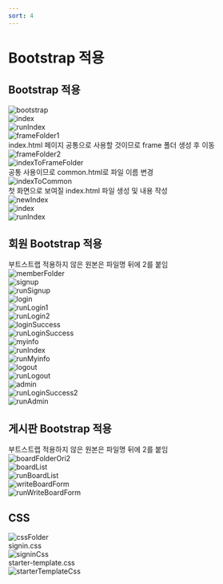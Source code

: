 ```yaml
---
sort: 4
---
```

# Bootstrap 적용

## Bootstrap 적용
![bootstrap](https://user-images.githubusercontent.com/39661858/110450149-473e8a80-8106-11eb-8a02-c88c3c36b8da.png)  
![index](https://user-images.githubusercontent.com/39661858/110450153-486fb780-8106-11eb-9611-177309c8d616.png)  
![runIndex](https://user-images.githubusercontent.com/39661858/110450159-4a397b00-8106-11eb-8641-53c4c8b7656e.png)  
![frameFolder1](https://user-images.githubusercontent.com/39661858/110450168-4c033e80-8106-11eb-8b2a-0d0e5b722f88.png)  
index.html 페이지 공통으로 사용할 것이므로 frame 폴더 생성 후 이동  
![frameFolder2](https://user-images.githubusercontent.com/39661858/110450172-4d346b80-8106-11eb-8c7f-18966800c3bf.png)  
![indexToFrameFolder](https://user-images.githubusercontent.com/39661858/110450198-51608900-8106-11eb-8791-239eadd66028.png)  
공통 사용이므로 common.html로 파일 이름 변경  
![indexToCommon](https://user-images.githubusercontent.com/39661858/110450205-5291b600-8106-11eb-998a-ce4c50fd745e.png)  
첫 화면으로 보여질 index.html 파일 생성 및 내용 작성  
![newIndex](https://user-images.githubusercontent.com/39661858/110450211-545b7980-8106-11eb-83ec-f934fea5d862.png)  
![index](https://user-images.githubusercontent.com/39661858/110450221-57566a00-8106-11eb-8b6f-03433463a4b7.png)  
![runIndex](https://user-images.githubusercontent.com/39661858/110450245-5de4e180-8106-11eb-83e4-7102b7feee68.png)  

## 회원 Bootstrap 적용
부트스트랩 적용하지 않은 원본은 파일명 뒤에 2를 붙임  
![memberFolder](https://user-images.githubusercontent.com/39661858/110450446-8d93e980-8106-11eb-9e4e-24f7ddc0ae0c.png)  
![signup](https://user-images.githubusercontent.com/39661858/110450416-853bae80-8106-11eb-990b-45172928070b.png)  
![runSignup](https://user-images.githubusercontent.com/39661858/110450421-866cdb80-8106-11eb-8c38-df557131d684.png)  
![login](https://user-images.githubusercontent.com/39661858/110450425-879e0880-8106-11eb-9984-e0d886e1ba2f.png)  
![runLogin1](https://user-images.githubusercontent.com/39661858/110450432-88cf3580-8106-11eb-8407-b412a8886549.png)  
![runLogin2](https://user-images.githubusercontent.com/39661858/110450434-8967cc00-8106-11eb-89bc-60d9188efce1.png)  
![loginSuccess](https://user-images.githubusercontent.com/39661858/110450460-8ec51680-8106-11eb-9b9d-ee5c73c61cdd.png)  
![runLoginSuccess](https://user-images.githubusercontent.com/39661858/110450486-971d5180-8106-11eb-901b-4300631d7259.png)  
![myinfo](https://user-images.githubusercontent.com/39661858/110450492-984e7e80-8106-11eb-8d0d-f1cf32dc4525.png)  
![runIndex](https://user-images.githubusercontent.com/39661858/110450503-9ab0d880-8106-11eb-9a38-752401a3c8bc.png)  
![runMyinfo](https://user-images.githubusercontent.com/39661858/110450507-9be20580-8106-11eb-9c2d-f814400f69af.png)  
![logout](https://user-images.githubusercontent.com/39661858/110450515-9dabc900-8106-11eb-8a90-498a40b76459.png)  
![runLogout](https://user-images.githubusercontent.com/39661858/110450522-9edcf600-8106-11eb-8915-47ce09e55335.png)  
![admin](https://user-images.githubusercontent.com/39661858/110450527-a00e2300-8106-11eb-8ce9-e6b72c4a3176.png)  
![runLoginSuccess2](https://user-images.githubusercontent.com/39661858/110450533-a1d7e680-8106-11eb-93f6-8172af3cb5d9.png)  
![runAdmin](https://user-images.githubusercontent.com/39661858/110450538-a3091380-8106-11eb-8d03-684d06bdb781.png)  

## 게시판 Bootstrap 적용
부트스트랩 적용하지 않은 원본은 파일명 뒤에 2를 붙임  
![boardFolderOri2](https://user-images.githubusercontent.com/39661858/110450718-d0ee5800-8106-11eb-8e83-a6f1d5a1b20f.png)  
![boardList](https://user-images.githubusercontent.com/39661858/110450724-d21f8500-8106-11eb-8e67-b4fbeaf6c4c4.png)  
![runBoardList](https://user-images.githubusercontent.com/39661858/110450730-d2b81b80-8106-11eb-966b-0289c618e41c.png)  
![writeBoardForm](https://user-images.githubusercontent.com/39661858/110450737-d481df00-8106-11eb-8b5f-7af8c7f008dd.png)  
![runWriteBoardForm](https://user-images.githubusercontent.com/39661858/110450739-d5b30c00-8106-11eb-87f4-bc33e82da1b0.png)  

## CSS
![cssFolder](https://user-images.githubusercontent.com/39661858/110450759-d9df2980-8106-11eb-900c-17a66c88394a.png)  
signin.css  
![signinCss](https://user-images.githubusercontent.com/39661858/110450747-d6e43900-8106-11eb-8cef-fa26eccb76ff.png)  
starter-template.css  
![starterTemplateCss](https://user-images.githubusercontent.com/39661858/110450755-d8156600-8106-11eb-8fda-2e98b39f7c9c.png)